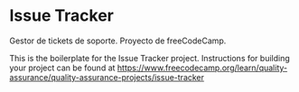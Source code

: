 # Issue Tracker

Gestor de tickets de soporte. Proyecto de freeCodeCamp.

This is the boilerplate for the Issue Tracker project. Instructions for building your project can be found at https://www.freecodecamp.org/learn/quality-assurance/quality-assurance-projects/issue-tracker
